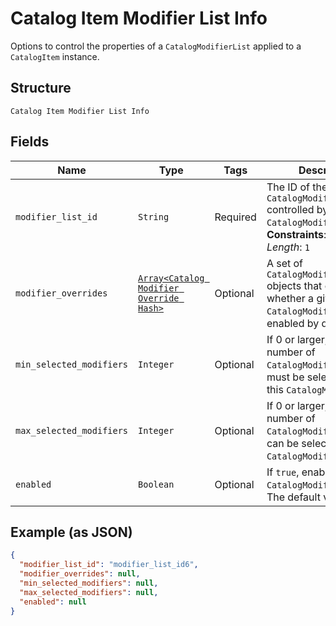 
# Catalog Item Modifier List Info

Options to control the properties of a `CatalogModifierList` applied to a `CatalogItem` instance.

## Structure

`Catalog Item Modifier List Info`

## Fields

| Name | Type | Tags | Description |
|  --- | --- | --- | --- |
| `modifier_list_id` | `String` | Required | The ID of the `CatalogModifierList` controlled by this `CatalogModifierListInfo`.<br>**Constraints**: *Minimum Length*: `1` |
| `modifier_overrides` | [`Array<Catalog Modifier Override Hash>`](../../doc/models/catalog-modifier-override.md) | Optional | A set of `CatalogModifierOverride` objects that override whether a given `CatalogModifier` is enabled by default. |
| `min_selected_modifiers` | `Integer` | Optional | If 0 or larger, the smallest number of `CatalogModifier`s that must be selected from this `CatalogModifierList`. |
| `max_selected_modifiers` | `Integer` | Optional | If 0 or larger, the largest number of `CatalogModifier`s that can be selected from this `CatalogModifierList`. |
| `enabled` | `Boolean` | Optional | If `true`, enable this `CatalogModifierList`. The default value is `true`. |

## Example (as JSON)

```json
{
  "modifier_list_id": "modifier_list_id6",
  "modifier_overrides": null,
  "min_selected_modifiers": null,
  "max_selected_modifiers": null,
  "enabled": null
}
```

